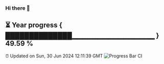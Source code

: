 ### Hi there 👋
⏳ Year progress { ██████████████▁▁▁▁▁▁▁▁▁▁▁▁▁▁▁▁ } 49.59 %
---
⏰ Updated on Sun, 30 Jun 2024 12:11:39 GMT
![Progress Bar CI](https://github.com/Moyi321/Moyi321/workflows/Progress%20Bar%20CI/badge.svg)
